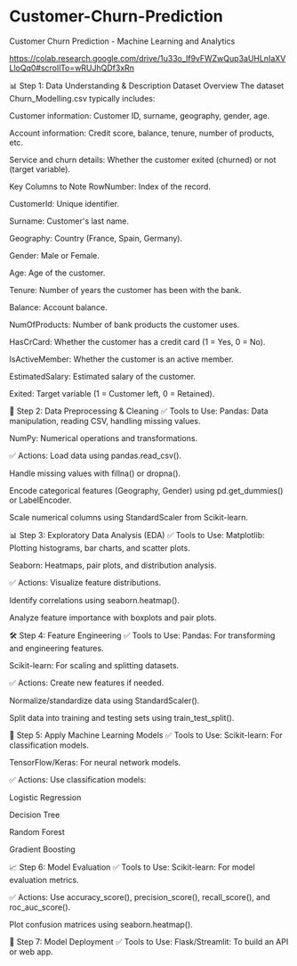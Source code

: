# Customer-Churn-Prediction
Customer Churn Prediction - Machine Learning and Analytics 

https://colab.research.google.com/drive/1u33o_lf9vFWZwQup3aUHLnIaXVLloQq0#scrollTo=wRUJhQDf3xRn

📊 Step 1: Data Understanding & Description
Dataset Overview
The dataset Churn_Modelling.csv typically includes:

Customer information: Customer ID, surname, geography, gender, age.

Account information: Credit score, balance, tenure, number of products, etc.

Service and churn details: Whether the customer exited (churned) or not (target variable).

Key Columns to Note
RowNumber: Index of the record.

CustomerId: Unique identifier.

Surname: Customer's last name.

Geography: Country (France, Spain, Germany).

Gender: Male or Female.

Age: Age of the customer.

Tenure: Number of years the customer has been with the bank.

Balance: Account balance.

NumOfProducts: Number of bank products the customer uses.

HasCrCard: Whether the customer has a credit card (1 = Yes, 0 = No).

IsActiveMember: Whether the customer is an active member.

EstimatedSalary: Estimated salary of the customer.

Exited: Target variable (1 = Customer left, 0 = Retained).

🧹 Step 2: Data Preprocessing & Cleaning
✅ Tools to Use:
Pandas: Data manipulation, reading CSV, handling missing values.

NumPy: Numerical operations and transformations.

✅ Actions:
Load data using pandas.read_csv().

Handle missing values with fillna() or dropna().

Encode categorical features (Geography, Gender) using pd.get_dummies() or LabelEncoder.

Scale numerical columns using StandardScaler from Scikit-learn.

📊 Step 3: Exploratory Data Analysis (EDA)
✅ Tools to Use:
Matplotlib: Plotting histograms, bar charts, and scatter plots.

Seaborn: Heatmaps, pair plots, and distribution analysis.

✅ Actions:
Visualize feature distributions.

Identify correlations using seaborn.heatmap().

Analyze feature importance with boxplots and pair plots.

🛠️ Step 4: Feature Engineering
✅ Tools to Use:
Pandas: For transforming and engineering features.

Scikit-learn: For scaling and splitting datasets.

✅ Actions:
Create new features if needed.

Normalize/standardize data using StandardScaler().

Split data into training and testing sets using train_test_split().

🧠 Step 5: Apply Machine Learning Models
✅ Tools to Use:
Scikit-learn: For classification models.

TensorFlow/Keras: For neural network models.

✅ Actions:
Use classification models:

Logistic Regression

Decision Tree

Random Forest

Gradient Boosting


📈 Step 6: Model Evaluation
✅ Tools to Use:
Scikit-learn: For model evaluation metrics.

✅ Actions:
Use accuracy_score(), precision_score(), recall_score(), and roc_auc_score().

Plot confusion matrices using seaborn.heatmap().

🚀 Step 7: Model Deployment 
✅ Tools to Use:
Flask/Streamlit: To build an API or web app.


